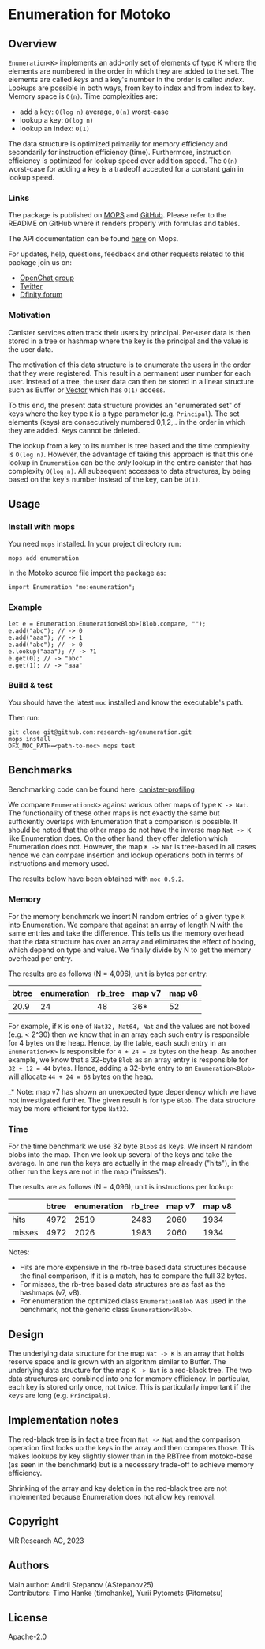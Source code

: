 # Enumeration for Motoko

## Overview

`Enumeration<K>` implements an add-only set of elements of type K where the
elements are numbered in the order in which they are added to the set.
The elements are called *keys* and a key's number in the order is called *index*.
Lookups are possible in both ways, from key to index and from 
index to key.
Memory space is `O(n)`.
Time complexities are:

* add a key: `O(log n)` average, `O(n)` worst-case
* lookup a key: `O(log n)`
* lookup an index: `O(1)`

The data structure is optimized primarily for memory efficiency
and secondarily for instruction efficiency (time).
Furthermore, instruction efficiency is optimized for lookup speed over addition speed.
The `O(n)` worst-case for adding a key is a tradeoff accepted for a constant gain in lookup speed.

### Links

The package is published on [MOPS](https://mops.one/enumeration) and [GitHub](https://github.com/research-ag/enumeration).
Please refer to the README on GitHub where it renders properly with formulas and tables.

The API documentation can be found [here](https://mops.one/enumeration/docs/lib) on Mops.

For updates, help, questions, feedback and other requests related to this package join us on:

* [OpenChat group](https://oc.app/2zyqk-iqaaa-aaaar-anmra-cai)
* [Twitter](https://twitter.com/mr_research_ag)
* [Dfinity forum](https://forum.dfinity.org/)

### Motivation

Canister services often track their users by principal.
Per-user data is then stored in a tree or hashmap where the key is the principal and the value is the user data.

The motivation of this data structure is to enumerate the users in the order that they were registered.
This result in a permanent user number for each user.
Instead of a tree, the user data can then be stored in a linear structure such as Buffer or [Vector](https://mops.one/vector) which has `O(1)` access.

To this end, the present data structure provides an "enumerated set" of keys where the key type `K` is a type parameter (e.g. `Principal`). 
The set elements (keys) are consecutively numbered 0,1,2,.. in the order in which they are added.
Keys cannot be deleted.

The lookup from a key to its number is tree based and the time complexity is `O(log n)`. 
However, the advantage of taking this approach is that this one lookup in `Enumeration` can be the _only_ lookup in the entire canister that has complexity `O(log n)`.
All subsequent accesses to data structures, by being based on the key's number instead of the key, can be `O(1)`.

## Usage

### Install with mops

You need `mops` installed. In your project directory run:
```
mops add enumeration
```

In the Motoko source file import the package as:
```
import Enumeration "mo:enumeration";
```

### Example

```
let e = Enumeration.Enumeration<Blob>(Blob.compare, "");
e.add("abc"); // -> 0
e.add("aaa"); // -> 1
e.add("abc"); // -> 0
e.lookup("aaa"); // -> ?1
e.get(0); // -> "abc"
e.get(1); // -> "aaa"
```
### Build & test

You should have the latest `moc` installed and know the executable's path.

Then run:
```
git clone git@github.com:research-ag/enumeration.git
mops install
DFX_MOC_PATH=<path-to-moc> mops test
```

## Benchmarks

Benchmarking code can be found here: [canister-profiling](https://github.com/research-ag/canister-profiling)

We compare `Enumeration<K>` against various other maps of type `K -> Nat`. The functionality of these other maps is not exactly the same but sufficiently overlaps with Enumeration that a comparison is possible. It should be noted that the other maps do not have the inverse map `Nat -> K` like Enumeration does. On the other hand, they offer deletion which Enumeration does not. However, the map `K -> Nat` is tree-based in all cases hence we can compare insertion and lookup operations both in terms of instructions and memory used.

The results below have been obtained with `moc 0.9.2`.

### Memory

For the memory benchmark we insert N random entries of a given type `K` into Enumeration.
We compare that against an array of length N with the same entries and take the difference.
This tells us the memory overhead that the data structure has over an array and eliminates the effect of boxing, which depend on type and value.
We finally divide by N to get the memory overhead per entry.

The results are as follows (N = 4,096), unit is bytes per entry: 

|btree|enumeration|rb_tree|map v7|map v8|
|---|---|---|---|---|
|20.9|24|48|36*|52|

For example, if `K` is one of `Nat32, Nat64, Nat` and the values are not boxed (e.g. < 2^30) then we know that in an array each such entry is responsible for 4 bytes on the heap. 
Hence, by the table, each such entry in an `Enumeration<K>` is responsible for `4 + 24 = 28` bytes on the heap.
As another example, we know that a 32-byte `Blob` as an array entry is responsible for `32 + 12 = 44` bytes.
Hence, adding a 32-byte entry to an `Enumeration<Blob>` will allocate `44 + 24 = 68` bytes on the heap.

_* Note: map v7 has shown an unexpected type dependency which we have not investigated further.
The given result is for type `Blob`.
The data structure may be more efficient for type `Nat32`.

### Time

For the time benchmark we use 32 byte `Blob`s as keys.
We insert N random blobs into the map.
Then we look up several of the keys and take the average.
In one run the keys are actually in the map already ("hits"),
in the other run the keys are not in the map ("misses").  

The results are as follows (N = 4,096), unit is instructions per lookup: 

||btree|enumeration|rb_tree|map v7|map v8|
|---|---|---|---|---|---|
|hits|4972|2519|2483|2060|1934|
|misses|4972|2026|1983|2060|1934|

Notes:

* Hits are more expensive in the rb-tree based data structures because the final comparison, if it is a match, has to compare the full 32 bytes.
* For misses, the rb-tree based data structures are as fast as the hashmaps (v7, v8).
* For enumeration the optimized class `EnumerationBlob` was used in the benchmark, not the generic class `Enumeration<Blob>`.

## Design

The underlying data structure for the map `Nat -> K` is an array that holds reserve space and is grown with an algorithm similar to Buffer.
The underlying data structure for the map `K -> Nat` is a red-black tree.
The two data structures are combined into one for memory efficiency. 
In particular, each key is stored only once, not twice.
This is particularly important if the keys are long (e.g. `Principal`s).

## Implementation notes

The red-black tree is in fact a tree from `Nat -> Nat` 
and the comparison operation first looks up the keys in the array and then compares those.
This makes lookups by key slightly slower than in the RBTree from motoko-base
(as seen in the benchmark)
but is a necessary trade-off to achieve memory efficiency.

Shrinking of the array and key deletion in the red-black tree are not implemented because Enumeration does not allow key removal. 

## Copyright

MR Research AG, 2023
## Authors

Main author: Andrii Stepanov (AStepanov25)\
Contributors: Timo Hanke (timohanke), Yurii Pytomets (Pitometsu)
## License 

Apache-2.0
